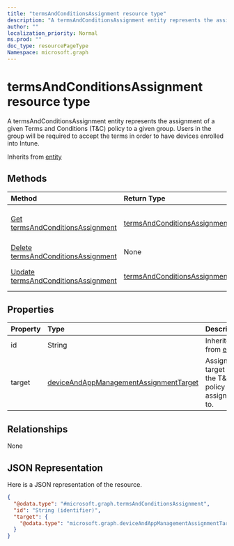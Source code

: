 ```yaml
---
title: "termsAndConditionsAssignment resource type"
description: "A termsAndConditionsAssignment entity represents the assignment of a given Terms and Conditions (T&C) policy to a given group. Users in the group will be required to accept the terms in order to have devices enrolled into Intune."
author: ""
localization_priority: Normal
ms.prod: ""
doc_type: resourcePageType
Namespace: microsoft.graph
---
```



# termsAndConditionsAssignment resource type

A termsAndConditionsAssignment entity represents the assignment of a given Terms and Conditions (T&C) policy to a given group. Users in the group will be required to accept the terms in order to have devices enrolled into Intune.


Inherits from [entity](../resources/entity.md)

## Methods
|Method|Return Type|Description|
|:---|:---|:---|
|[Get termsAndConditionsAssignment](../api/termsandconditionsassignment-get.md)|[termsAndConditionsAssignment](../resources/termsAndConditionsAssignment.md)|Read properties and relationships of the [termsAndConditionsAssignment](../resources/termsandconditionsassignment.md) object.|
|[Delete termsAndConditionsAssignment](../api/termsandconditionsassignment-delete.md)|None|Deletes a [termsAndConditionsAssignment](../resources/termsandconditionsassignment.md).|
|[Update termsAndConditionsAssignment](../api/termsandconditionsassignment-update.md)|[termsAndConditionsAssignment](../resources/termsAndConditionsAssignment.md)|Update the properties of a [termsAndConditionsAssignment](../resources/termsandconditionsassignment.md) object.|

## Properties
|Property|Type|Description|
|:---|:---|:---|
|id|String| Inherited from [entity](../resources/entity.md)|
|target|[deviceAndAppManagementAssignmentTarget](../resources/deviceAndAppManagementAssignmentTarget.md)|Assignment target that the T&C policy is assigned to.|

## Relationships
None

## JSON Representation
Here is a JSON representation of the resource.
<!-- {
  "blockType": "resource",
  "keyProperty": "id",
  "@odata.type": "microsoft.graph.termsAndConditionsAssignment",
  "baseType": "microsoft.graph.entity",
  "openType": false
}
-->
``` json
{
  "@odata.type": "#microsoft.graph.termsAndConditionsAssignment",
  "id": "String (identifier)",
  "target": {
    "@odata.type": "microsoft.graph.deviceAndAppManagementAssignmentTarget"
  }
}
```

